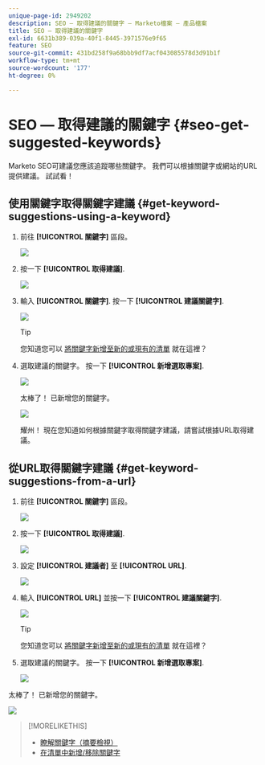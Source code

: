 ```yaml
---
unique-page-id: 2949202
description: SEO — 取得建議的關鍵字 — Marketo檔案 — 產品檔案
title: SEO — 取得建議的關鍵字
exl-id: 6631b389-039a-40f1-8445-3971576e9f65
feature: SEO
source-git-commit: 431bd258f9a68bbb9df7acf043085578d3d91b1f
workflow-type: tm+mt
source-wordcount: '177'
ht-degree: 0%

---
```


# SEO — 取得建議的關鍵字 {#seo-get-suggested-keywords}

Marketo SEO可建議您應該追蹤哪些關鍵字。 我們可以根據關鍵字或網站的URL提供建議。 試試看！

## 使用關鍵字取得關鍵字建議 {#get-keyword-suggestions-using-a-keyword}

1. 前往 **[!UICONTROL 關鍵字]** 區段。

   ![](assets/image2014-9-18-10-3a51-3a41.png)

1. 按一下 **[!UICONTROL 取得建議]**.

   ![](assets/image2014-9-18-10-3a52-3a42.png)

1. 輸入 **[!UICONTROL 關鍵字]**. 按一下 **[!UICONTROL 建議關鍵字]**.

   ![](assets/image2014-9-18-10-3a53-3a14.png)

   >[!TIP]
   >
   >您知道您可以  [將關鍵字新增至新的或現有的清單](/help/marketo/product-docs/additional-apps/seo/understanding-seo/seo-managing-lists.md) 就在這裡？

1. 選取建議的關鍵字。 按一下 **[!UICONTROL 新增選取專案]**.

   ![](assets/image2014-9-18-10-3a54-3a12.png)

   太棒了！ 已新增您的關鍵字。

   ![](assets/image2014-9-18-10-3a54-3a16.png)

   耀州！ 現在您知道如何根據關鍵字取得關鍵字建議，請嘗試根據URL取得建議。

## 從URL取得關鍵字建議  {#get-keyword-suggestions-from-a-url}

1. 前往 **[!UICONTROL 關鍵字]** 區段。

   ![](assets/image2014-9-18-10-3a54-3a26.png)

1. 按一下 **[!UICONTROL 取得建議]**.

   ![](assets/image2014-9-18-11-3a4-3a43.png)

1. 設定 **[!UICONTROL 建議者]** 至 **[!UICONTROL URL]**.

   ![](assets/image2014-9-18-11-3a4-3a52.png)

1. 輸入 **[!UICONTROL URL]** 並按一下 **[!UICONTROL 建議關鍵字]**.

   ![](assets/image2014-9-18-11-3a5-3a7.png)

   >[!TIP]
   >
   >您知道您可以 [將關鍵字新增至新的或現有的清單](/help/marketo/product-docs/additional-apps/seo/understanding-seo/seo-managing-lists.md) 就在這裡？

1. 選取建議的關鍵字。 按一下 **[!UICONTROL 新增選取專案]**.

   ![](assets/image2014-9-18-11-3a8-3a3.png)

太棒了！ 已新增您的關鍵字。

![](assets/image2014-9-18-11-3a8-3a25.png)

>[!MORELIKETHIS]
>
>* [瞭解關鍵字（摘要檢視）](/help/marketo/product-docs/additional-apps/seo/keywords/seo-understanding-keywords.md)
>* [在清單中新增/移除關鍵字](/help/marketo/product-docs/additional-apps/seo/keywords/seo-add-remove-keywords-from-a-list.md)

